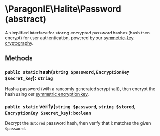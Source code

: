 # \ParagonIE\Halite\Password (abstract)

A simplified interface for storing encrypted password hashes (hash then encrypt)
for user authentication, powered by our [symmetric-key cryptography](Symmetric/Crypto.md).

## Methods

### `public static` hash(`string $password`, `EncryptionKey $secret_key`): `string`

Hash a password (with a randomly generated scrypt salt), then encrypt the hash
using our [symmetric encryption key](Symmetric/EncryptionKey.md).

### `public static` verify(`string $password`, `string $stored`, `EncryptionKey $secret_key`): `boolean`

Decrypt the `$stored` password hash, then verify that it matches the given 
`$password`.
